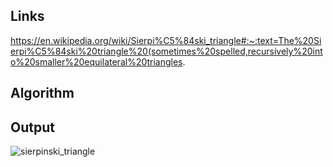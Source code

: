 ## Links
https://en.wikipedia.org/wiki/Sierpi%C5%84ski_triangle#:~:text=The%20Sierpi%C5%84ski%20triangle%20(sometimes%20spelled,recursively%20into%20smaller%20equilateral%20triangles.

## Algorithm

## Output
![sierpinski_triangle](https://github.com/Robert-Rendell/sierpinski-triangle/assets/11077105/85ec7c0c-a1c8-48a3-9fb9-4423d2d34306)

